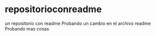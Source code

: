 # repositorioconreadme
un repositorio con readme
Probando un cambio en el archivo readme
Probando mas cosas